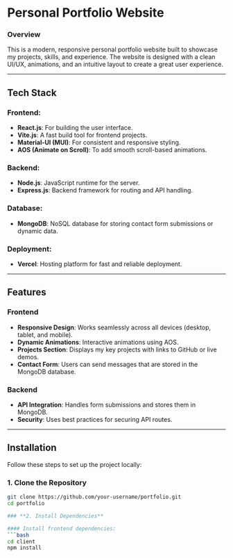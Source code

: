 # **Personal Portfolio Website**

### **Overview**
This is a modern, responsive personal portfolio website built to showcase my projects, skills, and experience. The website is designed with a clean UI/UX, animations, and an intuitive layout to create a great user experience.

---

## **Tech Stack**

### **Frontend:**
- **React.js**: For building the user interface.
- **Vite.js**: A fast build tool for frontend projects.
- **Material-UI (MUI)**: For consistent and responsive styling.
- **AOS (Animate on Scroll)**: To add smooth scroll-based animations.

### **Backend:**
- **Node.js**: JavaScript runtime for the server.
- **Express.js**: Backend framework for routing and API handling.

### **Database:**
- **MongoDB**: NoSQL database for storing contact form submissions or dynamic data.

### **Deployment:**
- **Vercel**: Hosting platform for fast and reliable deployment.

---

## **Features**

### **Frontend**
- **Responsive Design**: Works seamlessly across all devices (desktop, tablet, and mobile).
- **Dynamic Animations**: Interactive animations using AOS.
- **Projects Section**: Displays my key projects with links to GitHub or live demos.
- **Contact Form**: Users can send messages that are stored in the MongoDB database.

### **Backend**
- **API Integration**: Handles form submissions and stores them in MongoDB.
- **Security**: Uses best practices for securing API routes.

---

## **Installation**

Follow these steps to set up the project locally:

### **1. Clone the Repository**
```bash
git clone https://github.com/your-username/portfolio.git
cd portfolio

### **2. Install Dependencies**

#### Install frontend dependencies:
```bash
cd client
npm install
